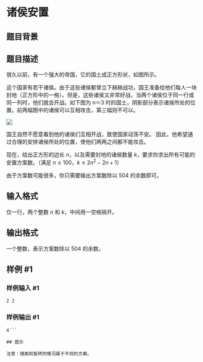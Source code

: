 # 诸侯安置

## 题目背景



## 题目描述

很久以前，有一个强大的帝国，它的国土成正方形状，如图所示。

这个国家有若干诸侯。由于这些诸侯都曾立下赫赫战功，国王准备给他们每人一块封地（正方形中的一格）。但是，这些诸侯又非常好战，当两个诸侯位于同一行或同一列时，他们就会开战。如下图为 $n＝3$ 时的国土，阴影部分表示诸侯所处的位置。前两幅图中的诸侯可以互相攻击，第三幅则不可以。

  ![](https://cdn.luogu.com.cn/upload/pic/74.png) 

国王自然不愿意看到他的诸侯们互相开战，致使国家动荡不安。  因此，他希望通过合理的安排诸侯所处的位置，使他们两两之间都不能攻击。

现在，给出正方形的边长 $n$，以及需要封地的诸侯数量 $k$，要求你求出所有可能的安置方案数。（满足 $n\le100$，$k\le2n^2-2n+1$）

由于方案数可能很多，你只需要输出方案数除以 $504$ 的余数即可。


## 输入格式

仅一行，两个整数 $n$ 和 $k$，中间用一空格隔开。


## 输出格式

一个整数，表示方案数除以 $504$ 的余数。


## 样例 #1

### 样例输入 #1
```
2 2
```

### 样例输出 #1

```
4```

## 提示

注意：镜面和旋转的情况属于不同的方案。
